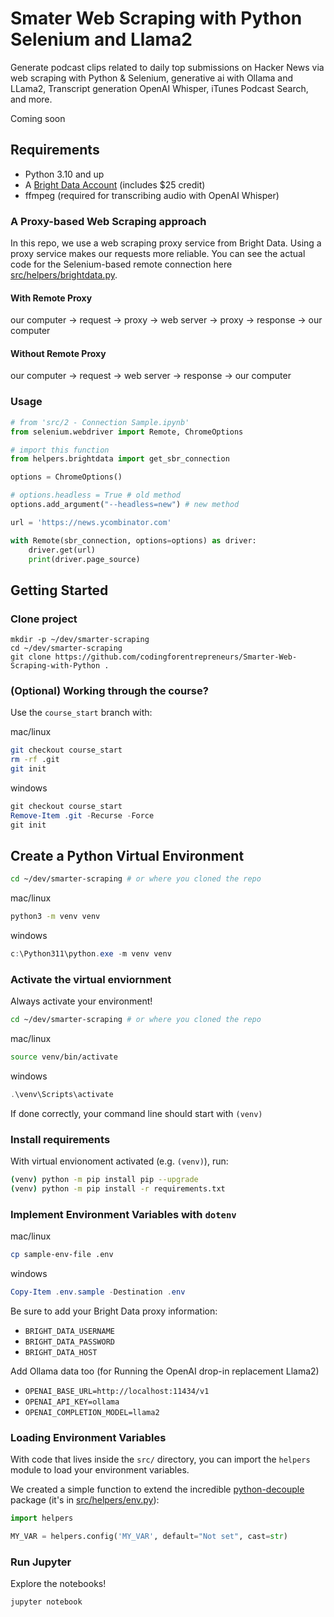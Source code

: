 # Smater Web Scraping with Python Selenium and Llama2
Generate podcast clips related to daily top submissions on Hacker News via web scraping with Python & Selenium, generative ai with Ollama and LLama2, Transcript generation OpenAI Whisper, iTunes Podcast Search, and more.

Coming soon


## Requirements
- Python 3.10 and up
- A [Bright Data Account](https://brdta.com/justin) (includes $25 credit)
- ffmpeg (required for transcribing audio with OpenAI Whisper)


### A Proxy-based Web Scraping approach
In this repo, we use a web scraping proxy service from Bright Data. Using a proxy service makes our requests more reliable. You can see the actual code for the Selenium-based remote connection here [src/helpers/brightdata.py](./src/helpers/brightdata.py).

#### With Remote Proxy
our computer -> request -> proxy -> web server -> proxy -> response -> our computer

#### Without Remote Proxy
our computer -> request -> web server -> response -> our computer

### Usage
```python
# from 'src/2 - Connection Sample.ipynb'
from selenium.webdriver import Remote, ChromeOptions

# import this function
from helpers.brightdata import get_sbr_connection

options = ChromeOptions()

# options.headless = True # old method
options.add_argument("--headless=new") # new method

url = 'https://news.ycombinator.com'

with Remote(sbr_connection, options=options) as driver:
    driver.get(url)
    print(driver.page_source)
```



## Getting Started

### Clone project
```
mkdir -p ~/dev/smarter-scraping
cd ~/dev/smarter-scraping
git clone https://github.com/codingforentrepreneurs/Smarter-Web-Scraping-with-Python .
```

### (Optional) Working through the course?
Use the `course_start` branch with:

mac/linux
```bash
git checkout course_start
rm -rf .git 
git init
```

windows
```powershell
git checkout course_start
Remove-Item .git -Recurse -Force
git init
```
## Create a Python Virtual Environment

```bash
cd ~/dev/smarter-scraping # or where you cloned the repo
```

mac/linux
```bash
python3 -m venv venv
```

windows
```powershell
c:\Python311\python.exe -m venv venv
```

### Activate the virtual enviornment
Always activate your environment!

```bash
cd ~/dev/smarter-scraping # or where you cloned the repo
```

mac/linux
```bash
source venv/bin/activate
```

windows
```powershell
.\venv\Scripts\activate
```

If done correctly, your command line should start with `(venv)`


### Install requirements
With virtual envionoment activated (e.g. `(venv)`), run:

```bash
(venv) python -m pip install pip --upgrade
(venv) python -m pip install -r requirements.txt
```

### Implement Environment Variables with `dotenv`

mac/linux
```bash
cp sample-env-file .env
```

windows
```powershell
Copy-Item .env.sample -Destination .env
```

Be sure to add your Bright Data proxy information:
- `BRIGHT_DATA_USERNAME`
- `BRIGHT_DATA_PASSWORD`
- `BRIGHT_DATA_HOST`

Add Ollama data too (for Running the OpenAI drop-in replacement Llama2)
- `OPENAI_BASE_URL=http://localhost:11434/v1`
- `OPENAI_API_KEY=ollama`
- `OPENAI_COMPLETION_MODEL=llama2`

### Loading Environment Variables

With code that lives inside the `src/` directory, you can import the `helpers` module to load your environment variables. 

We created a simple function to extend the incredible [python-decouple](https://pypi.org/project/python-decouple/) package (it's in [src/helpers/env.py](./src/helpers/env.py)):

```python
import helpers

MY_VAR = helpers.config('MY_VAR', default="Not set", cast=str)
```


### Run Jupyter
Explore the notebooks!
```
jupyter notebook
```

